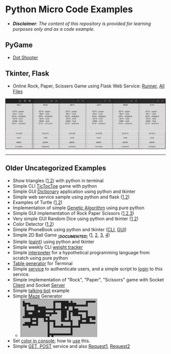 # Python Micro Code Examples
- ***Disclaimer**: The content of this repository is provided for learning purposes only and as a code example.*

## PyGame
- [Dot Shooter](games/dot_shooter/dot-shooter.py)

## Tkinter, Flask
- Online Rock, Paper, Scissers Game using Flask Web Service: [Runner](games/rock_paper_scissers_online/runner.py), [All Files](games/rock_paper_scissers_online/)  


![](games/rock_paper_scissers_online/snapshot.png)




----
## Older Uncategorized Examples
- Show triangles ([1](/lessons/python/exercises/exercise-general-week-01-triangle.py),[2](/lessons/python/exercises/exercise-general-week-01-triangle-answer.py)) with python in terminal
- Simple CLI [TicTocToe](/lessons/python/examples/games/tic_toc_toe/tic-toc-toe-cli.py) game with python
- Simple GUI [Dictionary](/lessons/python/exercises/exercise-general-week-05-01.py) application using python and tkinter
- Simple web service sample using python and flask ([1](/lessons/python/examples/web/flask-01.py),[2](/lessons/python/examples/web/flask-02.py))
- Examples of Turtle ([1](/lessons/python/examples/sample/turtle/turtle-01.py),[2](/lessons/python/examples/sample/turtle/turtle-02.py))
- Implementation of simple [Genetic Algorithm](/lessons/algorithm/kinds/evolutionary/simple-genetic-algorithm.py) using pure python
- Simple GUI implementation of Rock Paper Scissors ([1](/lessons/python/examples/games/rock_paper_scissers/rock-paper-scissors-gui-01.py),[2](/lessons/python/examples/games/rock_paper_scissers/rock-paper-scissors-gui-02.py),[3](/lessons/python/examples/games/rock_paper_scissers/rock-paper-scissors-gui-03.py))
- Very simple GUI Random Dice using python and tkinter ([1](/lessons/python/examples/apps/random_dice/random-dice-01.py),[2](/lessons/python/examples/apps/random_dice/random-dice-02.py))
- Color Detector ([1](/lessons/python/examples/apps/color/color-detector-01.py),[2](/lessons/python/examples/apps/color/color-detector-02.py))
- Simple PhoneBook using python and tkinter ([CLI](/lessons/python/examples/apps/phone_book/phone-book-cli.py), [GUI](/lessons/python/examples/apps/phone_book/phone-book-gui.py))
- Simple 2D Ball Game <sub>[***DOCUMENTED***]</sub> ([1](/lessons/python/examples/sample/game_engine/simple-2d-game-part1.py), [2](/lessons/python/examples/sample/game_engine/simple-2d-game-part2.py), [3](/lessons/python/examples/sample/game_engine/simple-2d-game-part3.py), [4](/lessons/python/examples/sample/game_engine/simple-2d-game-part4.py))
- Simple ([paint](/lessons/python/examples/apps/color/paint-01.py)) using python and tkinter
- Simple weekly CLI [weight tracker](/lessons/python/examples/apps/gym/weight-tracker-01.py)
- Simple [interpreter](/lessons/python/examples/apps/interpreter/interpreter.py) for a hypothetical programming language from scratch using pure python
- [Table generator](/lessons/python/examples/apps/generator/simple-table-generator.py) for Terminal
- Simple [service](/lessons/python/examples/sample/auth_service/simple-bad-practice-authenticator.py) to authenticate users, and a simple script to [login](/lessons/python/examples/sample/auth_service/simple-bad-practice-login-script.py) to this service.
- Simple implementation of "Rock", "Paper", "Scissors" game with Socket [Client](/lessons/python/examples/sample/socket/simple-socket-client.py) and Socket [Server](/lessons/python/examples/sample/socket/simple-socket-server.py)
- Simple [talking bot](/lessons/python/examples/apps/bot/simple-talking-bot.py) example
- Simple [Maze](/lessons/python/examples/games/maze/simple-cli-maze-generator.py) Generator
  - <img src="lessons/python/examples/games/maze/simple-cli-maze-generator.png">
- Set [color in console](/lessons/python/concepts/enum/color-enum.py); how to [use](/lessons/python/examples/apps/color/console-color.py) this.
- Simple [GET, POST](/lessons/python/examples/sample/get_post_service/simple-get-post-service.py) service and also [Request1](/lessons/python/examples/sample/get_post_service/simple-get-post-request.py), [Request2](/lessons/python/examples/sample/get_post_service/simple-get-post-request2.py)
